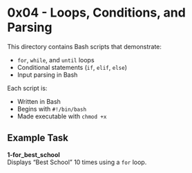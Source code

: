 # 0x04 - Loops, Conditions, and Parsing

This directory contains Bash scripts that demonstrate:

- `for`, `while`, and `until` loops
- Conditional statements (`if`, `elif`, `else`)
- Input parsing in Bash

Each script is:
- Written in Bash
- Begins with `#!/bin/bash`
- Made executable with `chmod +x`

## Example Task

**1-for_best_school**  
Displays “Best School” 10 times using a `for` loop.

